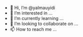 - 👋 Hi, I’m @yalmauyidi
- 👀 I’m interested in ...
- 🌱 I’m currently learning ...
- 💞️ I’m looking to collaborate on ...
- 📫 How to reach me ...

<!---
yalmauyidi/yalmauyidi is a ✨ special ✨ repository because its `README.md` (this file) appears on your GitHub profile.
You can click the Preview link to take a look at your changes.
--->
